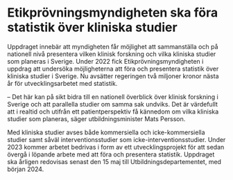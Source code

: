 # Etikprövningsmyndigheten ska föra statistik över kliniska studier

Uppdraget innebär att myndigheten får möjlighet att sammanställa och på nationell nivå presentera vilken klinisk forskning och vilka kliniska studier som planeras i Sverige. Under 2022 fick Etikprövningsmyndigheten i uppdrag att undersöka möjligheterna att föra och presentera statistik över kliniska studier i Sverige. Nu avsätter regeringen två miljoner kronor nästa år för utvecklingsarbetet med statistik.

– Det här kan på sikt bidra till en nationell överblick över klinisk forskning i Sverige och att parallella studier om samma sak undviks. Det är värdefullt att i realtid och utifrån ett patientperspektiv få kännedom om vilka kliniska studier som planeras, säger utbildningsminister Mats Persson.

Med kliniska studier avses både kommersiella och icke\-kommersiella studier samt såväl interventionsstudier som icke\-interventionsstudier. Under 2023 kommer arbetet bedrivas i form av ett utvecklingsprojekt för att sedan övergå i löpande arbete med att föra och presentera statistik. Uppdraget ska årligen redovisas senast den 15 maj till Utbildningsdepartementet, med början 2024\.
